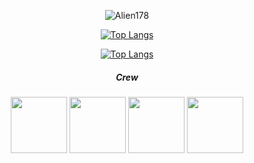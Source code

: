 <div align="cener">
<div align="center">

![Alien178](https://github-readme-stats.vercel.app/api?username=Alien178&count_private=true&show_icons=true&hide_border=0&theme=synthwave&hdide=contribs&show_icons=1) 

[![Top Langs](https://github-readme-stats.vercel.app/api/top-langs/?username=Alien178&exclude_repo=Hotel-Management-Reservation,Warehouse-Management-System&hide=javascript,css,html&layout=compact&langs_count=10&theme=radical&hide_border=1)](https://github.com/Alien178/)

[![Top Langs](https://github-readme-stats.vercel.app/api/top-langs/?username=Alien178)](https://github.com/Alien178/github-readme-stats)

    
<h5>Crew</h5>
    <td colspan="5" align="center">
    
<img height="90px" src="https://user-images.githubusercontent.com/62377713/128623706-8781de8d-54cf-4ac0-83f5-6a874fd50b22.gif" /> <img height="90px" src="https://user-images.githubusercontent.com/62377713/128624049-4c26317e-3177-4754-b873-d607aede8c23.gif" /> <img height="90px" src="https://user-images.githubusercontent.com/62377713/128624049-4c26317e-3177-4754-b873-d607aede8c23.gif" /> <img height="90px" src="https://user-images.githubusercontent.com/62377713/128624312-a1a0f1ba-c301-48c5-b2b8-676c63b8fd03.gif" />
    </td>
      </tr>
</table>    

</div>
</div>
